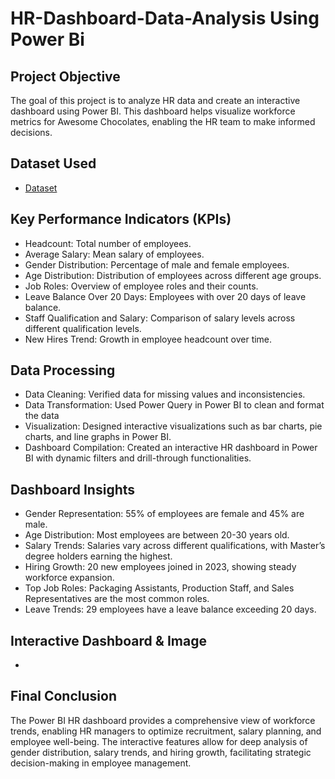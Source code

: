 # HR-Dashboard-Data-Analysis Using Power Bi
## Project Objective
The goal of this project is to analyze HR data and create an interactive dashboard using Power BI. This dashboard helps visualize workforce metrics for Awesome Chocolates, enabling the HR team to make informed decisions.

## Dataset Used
- <a href="https://github.com/Akshay-Rana13/HR-Dashboard-Data-Analysis/blob/main/hr-data.xlsx">Dataset</a>

## Key Performance Indicators (KPIs)
- Headcount: Total number of employees.
- Average Salary: Mean salary of employees.
- Gender Distribution: Percentage of male and female employees.
- Age Distribution: Distribution of employees across different age groups.
- Job Roles: Overview of employee roles and their counts.
- Leave Balance Over 20 Days: Employees with over 20 days of leave balance.
- Staff Qualification and Salary: Comparison of salary levels across different qualification levels.
- New Hires Trend: Growth in employee headcount over time.

## Data Processing
- Data Cleaning: Verified data for missing values and inconsistencies.
- Data Transformation: Used Power Query in Power BI to clean and format the data
- Visualization: Designed interactive visualizations such as bar charts, pie charts, and line graphs in Power BI.
- Dashboard Compilation: Created an interactive HR dashboard in Power BI with dynamic filters and drill-through functionalities.

## Dashboard Insights
- Gender Representation: 55% of employees are female and 45% are male.
- Age Distribution: Most employees are between 20-30 years old.
- Salary Trends: Salaries vary across different qualifications, with Master’s degree holders earning the highest.
- Hiring Growth: 20 new employees joined in 2023, showing steady workforce expansion.
- Top Job Roles: Packaging Assistants, Production Staff, and Sales Representatives are the most common roles.
- Leave Trends: 29 employees have a leave balance exceeding 20 days.
  
## Interactive Dashboard & Image
- 

## Final Conclusion
The Power BI HR dashboard provides a comprehensive view of workforce trends, enabling HR managers to optimize recruitment, salary planning, and employee well-being. The interactive features allow for deep analysis of gender distribution, salary trends, and hiring growth, facilitating strategic decision-making in employee management.


